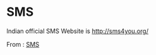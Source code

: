 SMS
===

Indian official SMS Website is http://sms4you.org/

From : <a href="http://sms4you.org">SMS</a> 
